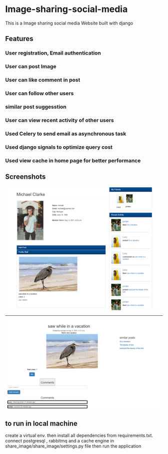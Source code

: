 # Image-sharing-social-media
This is a Image sharing social media Website built with django 
 
## Features 

###   User registration, Email authentication
###   User can post Image  
###   User can like comment in post 
###   User can follow other users  
###   similar post suggesstion 
###   User can view recent activity of other users  
###   Used Celery to send email as asynchronous  task 
###   Used django signals to optimize query cost
###   Used view cache in home page for better performance


## Screenshots

![](demo_image/user_profile.png)

---
![](demo_image/post_page.png)


## to run  in local  machine 

create a virtual env. then install all dependencies from requirements.txt.
connect postgresql  , rabbitmq and a cache engine in share_image/share_image/settings.py file 
then run the application 
 

